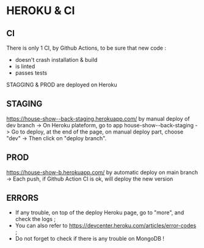 # HEROKU & CI

## CI
There is only 1 CI, by Github Actions, to be sure that new code :
- doesn't crash installation & build
- is linted
- passes tests


STAGGING & PROD are deployed on Heroku
## STAGING
https://house-show--back-staging.herokuapp.com/
by manual deploy of dev branch
-> On Heroku plateform, go to app house-show--back-staging
-> Go to deploy, at the end of the page, on manual deploy part, choose "dev"
-> Then click on "deploy branch".

## PROD
https://house-show-b.herokuapp.com/
by automatic deploy on main branch
-> Each push, if Github Action CI is ok, will deploy the new version

## ERRORS
- If any trouble, on top of the deploy Heroku page, go to "more", and check the logs ;
- You can also refer to https://devcenter.heroku.com/articles/error-codes ;
- Do not forget to check if there is any trouble on MongoDB !